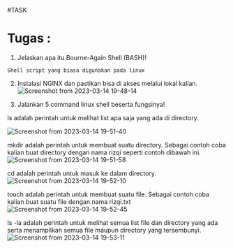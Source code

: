 #TASK

<h1>Tugas :</h1>

1. Jelaskan apa itu Bourne-Again Shell (BASH)!

```
Shell script yang biasa digunakan pada linux 
```

2. Instalasi NGINX dan pastikan bisa di akses melalui lokal kalian.
![Screenshot from 2023-03-14 19-48-14](https://user-images.githubusercontent.com/84585203/225005696-e2085ad9-fb9b-4028-b49b-877471d2244b.png)

3. Jalankan 5 command linux shell beserta fungsinya!

ls adalah perintah untuk melihat list apa saja yang ada di directory.</p>
  ![Screenshot from 2023-03-14 19-51-40](https://user-images.githubusercontent.com/84585203/225006928-207aaada-ee43-49da-903e-2fb856c5fc2d.png)
  
 mkdir adalah perintah untuk membuat suatu directory. Sebagai contoh coba kalian buat directory dengan nama rizqi seperti contoh dibawah ini.
  ![Screenshot from 2023-03-14 19-51-58](https://user-images.githubusercontent.com/84585203/225006923-c34c8fed-3c94-415a-a267-66305ed3dd25.png)
  
 cd adalah perintah untuk masuk ke dalam directory.
  ![Screenshot from 2023-03-14 19-52-10](https://user-images.githubusercontent.com/84585203/225006912-18ad49e4-9ccf-49f7-9852-5f1243b4f13c.png)
  
 touch adalah perintah untuk membuat suatu file. Sebagai contoh coba kalian buat suatu file dengan nama rizqi.txt
  ![Screenshot from 2023-03-14 19-52-45](https://user-images.githubusercontent.com/84585203/225006905-40c538c6-ce5f-4f08-a5f3-e26fadbb6fbf.png) 
  
 ls -la adalah perintah untuk melihat semua list file dan directory yang ada serta menampilkan semua file maupun directory yang tersembunyi.
  ![Screenshot from 2023-03-14 19-53-11](https://user-images.githubusercontent.com/84585203/225006889-bdaa80e7-5aad-4458-a14a-66f2522a6325.png)






